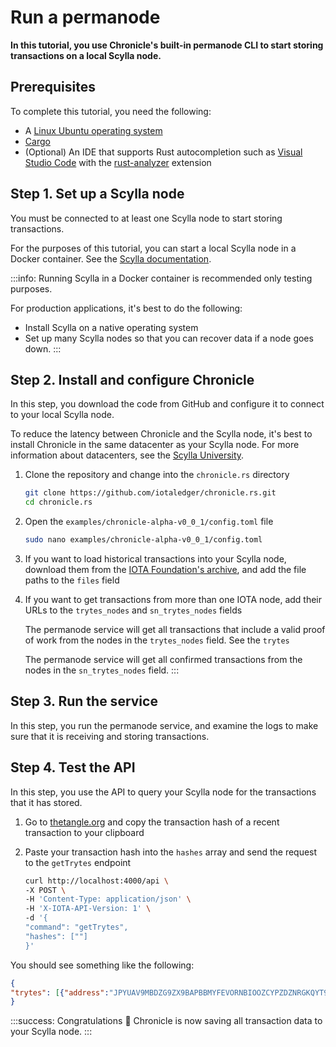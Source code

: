 # Run a permanode

**In this tutorial, you use Chronicle's built-in permanode CLI to start storing transactions on a local Scylla node.**

## Prerequisites

To complete this tutorial, you need the following:

- A [Linux Ubuntu operating system](https://ubuntu.com/download#download)
- [Cargo](https://doc.rust-lang.org/cargo/getting-started/installation.html)
- (Optional) An IDE that supports Rust autocompletion such as [Visual Studio Code](https://code.visualstudio.com/Download) with the [rust-analyzer](https://marketplace.visualstudio.com/items?itemName=matklad.rust-analyzer) extension

## Step 1. Set up a Scylla node

You must be connected to at least one Scylla node to start storing transactions.

For the purposes of this tutorial, you can start a local Scylla node in a Docker container. See the [Scylla documentation](https://www.scylladb.com/download/?platform=docker).

:::info:
Running Scylla in a Docker container is recommended only testing purposes.

For production applications, it's best to do the following:
- Install Scylla on a native operating system
- Set up many Scylla nodes so that you can recover data if a node goes down.
:::

## Step 2. Install and configure Chronicle

In this step, you download the code from GitHub and configure it to connect to your local Scylla node.

To reduce the latency between Chronicle and the Scylla node, it's best to install Chronicle in the same datacenter as your Scylla node. For more information about datacenters, see the [Scylla University](https://university.scylladb.com/courses/scylla-essentials-overview/lessons/architecture/topic/datacenter/).

1. Clone the repository and change into the `chronicle.rs` directory

    ```bash
    git clone https://github.com/iotaledger/chronicle.rs.git
    cd chronicle.rs
    ```

2. Open the `examples/chronicle-alpha-v0_0_1/config.toml` file

    ```bash
    sudo nano examples/chronicle-alpha-v0_0_1/config.toml
    ```

3. If you want to load historical transactions into your Scylla node, download them from the [IOTA Foundation's archive](https://dbfiles.iota.org/?prefix=mainnet/history/), and add the file paths to the `files` field

6. If you want to get transactions from more than one IOTA node, add their URLs to the `trytes_nodes` and `sn_trytes_nodes` fields

    The permanode service will get all transactions that include a valid proof of work from the nodes in the `trytes_nodes` field. See the `trytes`

    The permanode service will get all confirmed transactions from the nodes in the `sn_trytes_nodes` field.
    :::

## Step 3. Run the service

In this step, you run the permanode service, and examine the logs to make sure that it is receiving and storing transactions.


## Step 4. Test the API

In this step, you use the API to query your Scylla node for the transactions that it has stored.

1. Go to [thetangle.org](https://thetangle.org/) and copy the transaction hash of a recent transaction to your clipboard

2. Paste your transaction hash into the `hashes` array and send the request to the `getTrytes` endpoint

    ```bash
    curl http://localhost:4000/api \
    -X POST \
    -H 'Content-Type: application/json' \
    -H 'X-IOTA-API-Version: 1' \
    -d '{
    "command": "getTrytes",
    "hashes": [""]
    }'
    ```

You should see something like the following:

```json
{
"trytes": [{"address":"JPYUAV9MBDZG9ZX9BAPBBMYFEVORNBIOOZCYPZDZNRGKQYT9HFEXXXBG9TULULJIOWJWQMXSPLILOJGJG","attachmentTimestamp":1567166602904,"attachmentTimestampLowerBound":0,"attachmentTimestampUpperBound":12,"branchTransaction":"OLZDBGOWXCLNZPJZMFUVYPL9COCBSHPIJGIN9L9SNUMMYVZQNDVOCWOYYGJXKHEJGWANXWRBVELB99999","bundle":"VVCRIZWRJ9GOUJRXRBWDEULYKIBIZNKIWGCWZCWVBTVIBAHKVTWLGYQNIZ9JCZJKVEAXABBAUEIGNGWP9","currentIndex":0,"lastIndex":0,"nonce":"JVF9999999RMF99999999999999","obsoleteTag":"HUIWONTO9999999999999999999","signatureMessageFragment":"ODGAHDLDGDNCGDIDRCRCTCTCSCTCSCGADBZAABZACBCBXAABQAGAHDLDGDNCUCPCXC9DTCSCGADB9BBBABQAGAQCPCSCNCQCFDPCBDRCWCGADBVAUAVAZAQAGAQCPCSCNCHDFDIDBDZCGADBVAUAVAZAQAGAQCPCSCNCHDF...","snapshotIndex":null,"tag":"999GOPOW9ATTACHTOTANGLE9ZIG","timestamp":1567166602,"trunkTransaction":"BXZWFMSFBAYWJKJUAKWYTUCZRY9GMNETX9MLN9UKRR9ORGRRIENPERNWCLHBCE9XBMYHAMGFYRRL99999","value":0}]
}
```

:::success: Congratulations :tada:
Chronicle is now saving all transaction data to your Scylla node.
:::


